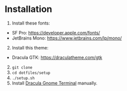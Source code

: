 # Installation

1. Install these fonts:

- SF Pro: https://developer.apple.com/fonts/
- JetBrains Mono: https://www.jetbrains.com/lp/mono/

2. Install this theme:

- Dracula GTK: https://draculatheme.com/gtk

2. `git clone`
3. `cd dotfiles/setup`
4. `./setup.sh`
5. Install [Dracula Gnome Terminal](https://draculatheme.com/gnome-terminal) manually.
